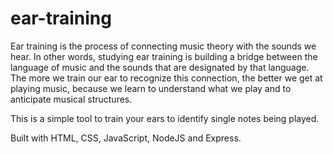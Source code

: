 # ear-training
Ear training is the process of connecting music theory with the sounds we hear. In other words, studying ear training is building a bridge between the language of music and the sounds that are designated by that language. 
The more we train our ear to recognize this connection, the better we get at playing music, because we learn to understand what we play and to anticipate musical structures.

This is a simple tool to train your ears to identify single notes being played.

Built with HTML, CSS, JavaScript, NodeJS and Express.
